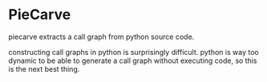 # PieCarve
piecarve extracts a call graph from python source code. 

constructing call graphs in python is surprisingly difficult. python is way too dynamic to be able to generate a call graph without executing code, so this is the next best thing.